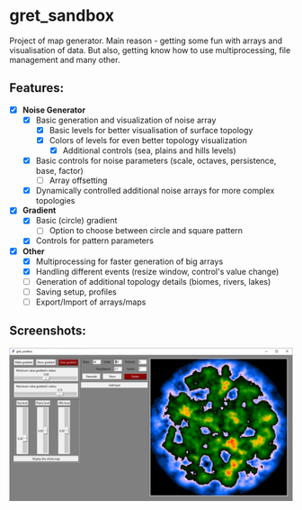 # gret_sandbox

Project of map generator.
Main reason - getting some fun with arrays and visualisation of data. 
But also, getting know how to use multiprocessing, file management and many other.

## Features: 

* [x] **Noise Generator**
    * [x] Basic generation and visualization of noise array
        * [x] Basic levels for better visualisation of surface topology
        * [x] Colors of levels for even better topology visualization
            * [x] Additional controls (sea, plains and hills levels)
    * [x] Basic controls for noise parameters (scale, octaves, persistence, base, factor)
        * [ ] Array offsetting
    * [x] Dynamically controlled additional noise arrays for more complex topologies

* [x] **Gradient**
    * [x] Basic (circle) gradient 
        * [ ] Option to choose between circle and square pattern
    * [x] Controls for pattern parameters

* [x] **Other**
    * [x] Multiprocessing for faster generation of big arrays
    * [x] Handling different events (resize window, control's value change)
    * [ ] Generation of additional topology details (biomes, rivers, lakes)
    * [ ] Saving setup, profiles
    * [ ] Export/Import of arrays/maps

## Screenshots:

![x](/images/screen%2026.10.2020%20controls%20for%20topology%20main%20levels.png)